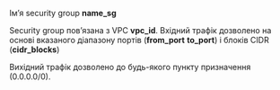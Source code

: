 Ім’я security group **name_sg**

Security group пов’язана з VPC **vpc_id**.
Вхідний трафік дозволено на основі вказаного діапазону портів (**from_port** **to_port**) і блоків CIDR (**cidr_blocks**)

Вихідний трафік дозволено до будь-якого пункту призначення (0.0.0.0/0).
